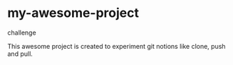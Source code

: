 # my-awesome-project
challenge


This awesome project is created to experiment git notions like clone, push and pull.
